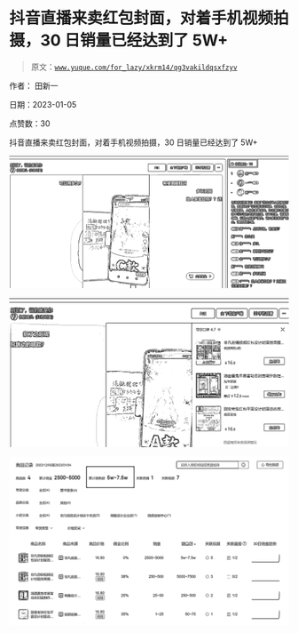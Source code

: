 # 抖音直播来卖红包封面，对着手机视频拍摄，30 日销量已经达到了 5W+

> 原文：[`www.yuque.com/for_lazy/xkrm14/qg3vakildqsxfzyv`](https://www.yuque.com/for_lazy/xkrm14/qg3vakildqsxfzyv)



作者： 田新一 

日期：2023-01-05 

点赞数：30 

抖音直播来卖红包封面，对着手机视频拍摄，30 日销量已经达到了 5W+ 

![](img/a6ced8c4362950e78016c6ed40bf8c85.png) 

![](img/562960b3da18f9fb7f4e0224e62f33af.png) 

![](img/e88a200be8a5e88dac2eaafeb7a6fb50.png) 

